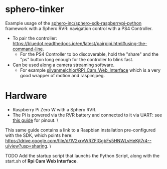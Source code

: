 # sphero-tinker
Example usage of the [sphero-inc/sphero-sdk-raspberrypi-python](https://github.com/sphero-inc/sphero-sdk-raspberrypi-python) framework with a Sphero RVR: navigation control with a PS4 Controller.
- To pair the controller: https://bluedot.readthedocs.io/en/latest/pairpipi.html#using-the-command-line.
  - For the PS4 Controller to bo discoverable, hold the "share" and the "ps" button long enough for the controller to blink fast. 
- Can be used along a camera streaming software.
  - For example [silvanmelchior/RPi_Cam_Web_Interface](https://github.com/silvanmelchior/RPi_Cam_Web_Interface) which is a very good wrapper of motion and raspimjpeg.

# Hardware
- Raspberry Pi Zero W with a Sphero RVR.
- The Pi is powered via the RVR battery and connected to it via UART: see [this guide](https://sdk.sphero.com/raspberry-pi-setup/python-sdk-setup) for pinout.
\

This same guide contains a link to a Raspbian installation pre-configured with the SDK, which points here: https://drive.google.com/file/d/1V2xrvWRZFlGgbFs5HNWLvHeKjt7r4--u/view?usp=sharing.
\

TODO Add the startup script that launchs the Python Script, along with the start.sh of **Rpi Cam Web Interface**.
